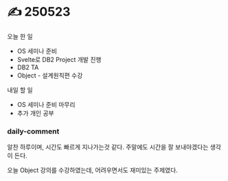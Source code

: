 # ✍️ 250523

오늘 한 일

* OS 세미나 준비
* Svelte로 DB2 Project 개발 진행
* DB2 TA
* Object - 설계원칙편 수강

내일 할 일

* OS 세미나 준비 마무리
* 추가 개인 공부



### daily-comment

알찬 하루이며, 시간도 빠르게 지나가는것 같다. 주말에도 시간을 잘 보내야겠다는 생각이 든다.

오늘 Object 강의를 수강하였는데, 어려우면서도 재미있는 주제였다.
